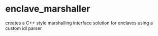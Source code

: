 # enclave_marshaller
creates a C++ style marshalling interface solution for enclaves using a custom idl parser
